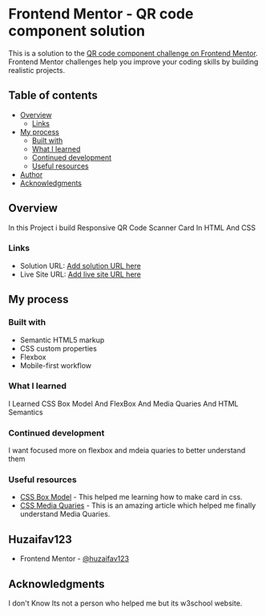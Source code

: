 # Frontend Mentor - QR code component solution

This is a solution to the [QR code component challenge on Frontend Mentor](https://www.frontendmentor.io/challenges/qr-code-component-iux_sIO_H). Frontend Mentor challenges help you improve your coding skills by building realistic projects. 

## Table of contents

- [Overview](#overview)
  - [Links](#links)
- [My process](#my-process)
  - [Built with](#built-with)
  - [What I learned](#what-i-learned)
  - [Continued development](#continued-development)
  - [Useful resources](#useful-resources)
- [Author](#author)
- [Acknowledgments](#acknowledgments)



## Overview
In this Project i build Responsive QR Code Scanner Card In HTML And CSS 
### Links

- Solution URL: [Add solution URL here](https://your-solution-url.com)
- Live Site URL: [Add live site URL here](https://your-live-site-url.com)

## My process

### Built with

- Semantic HTML5 markup
- CSS custom properties
- Flexbox
- Mobile-first workflow

### What I learned

I Learned CSS Box Model And FlexBox And Media Quaries And HTML Semantics

### Continued development

I want focused more on flexbox and mdeia quaries to better understand them

### Useful resources

- [CSS Box Model](https://www.w3schools.com/Css/css_boxmodel.asp) - This helped me learning how to make card in css.
- [CSS Media Quaries]([https://www.example.com](https://www.w3schools.com/css/css3_mediaqueries.asp)) - This is an amazing article which helped me finally understand Media Quaries.
## Huzaifav123
- Frontend Mentor - [@huzaifav123](https://www.frontendmentor.io/profile/huzaifav123)

## Acknowledgments

I don't Know Its not a person who helped me but its w3school website.
